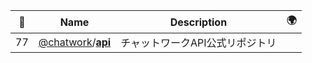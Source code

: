 |:star2: | Name | Description | 🌍|
|---|---|---|---|
|77|[@chatwork](https://github.com/chatwork)/[**api**](https://github.com/chatwork/api)|チャットワークAPI公式リポジトリ||

